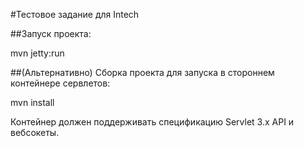 #Тестовое задание для Intech

##Запуск проекта:

mvn jetty:run

##(Альтернативно) Сборка проекта для запуска в стороннем контейнере сервлетов:

mvn install

Контейнер должен поддерживать спецификацию Servlet 3.x API и вебсокеты.
